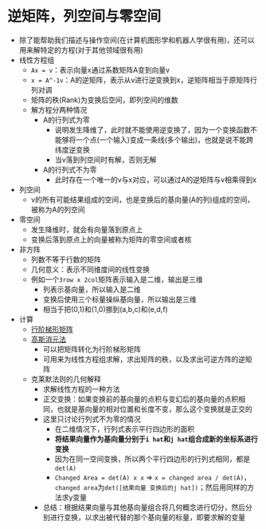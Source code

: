 # 逆矩阵，列空间与零空间

- 除了能帮助我们描述与操作空间(在计算机图形学和机器人学很有用)，还可以用来解特定的方程(对于其他领域很有用)
- 线性方程组
	- `Ax = v`：表示向量x通过系数矩阵A变到向量v
	- `x = A^-1v`：A的逆矩阵，表示从v进行逆变换到x，逆矩阵相当于原矩阵行列对调
	- 矩阵的秩(Rank)为变换后空间，即列空间的维数
	- 解方程分两种情况
		- A的行列式为零
			- 说明发生降维了，此时就不能使用逆变换了，因为一个变换函数不能够将一个点(一个输入)变成一条线(多个输出)，也就是说不能跨纬度逆变换
			- 当v落到列空间时有解，否则无解
		- A的行列式不为零
			- 此时存在一个唯一的v与x对应，可以通过A的逆矩阵与v相乘得到x
- 列空间
	- v的所有可能结果组成的空间，也是变换后的基向量(A的列)组成的空间，被称为A的列空间
- 零空间
	- 发生降维时，就会有向量落到原点上
	- 变换后落到原点上的向量被称为矩阵的零空间或者核
- 非方阵
	- 列数不等于行数的矩阵
	- 几何意义：表示不同维度间的线性变换
	- 例如一个`3row x 2col`矩阵表示输入是二维，输出是三维
		- 列表示基向量，所以输入是二维
		- 变换后使用三个标量操纵基向量，所以输出是三维
		- 相当于把(0,1)和(1,0)挪到(a,b,c)和(e,d,f)
- 计算
	- [行阶梯形矩阵](https://zh.wikipedia.org/zh-cn/%E9%98%B6%E6%A2%AF%E5%BD%A2%E7%9F%A9%E9%98%B5)
	- [高斯消元法](https://zh.wikipedia.org/zh-hans/%E9%AB%98%E6%96%AF%E6%B6%88%E5%8E%BB%E6%B3%95)
		- 可以把矩阵转化为行阶梯形矩阵
		- 可用来为线性方程组求解，求出矩阵的秩，以及求出可逆方阵的逆矩阵
	- 克莱默法则的几何解释
		- 求解线性方程的一种方法
		- 正交变换：如果变换前的基向量的点积与变幻后的基向量的点积相同，也就是基向量的相对位置和长度不变，那么这个变换就是正交的
		- 这里只讨论行列式不为零的情况
			- 在二维情况下，行列式表示平行四边形的面积
			- **将结果向量作为基向量分别于`i hat`和`j hat`组合成新的坐标系进行变换**
			- 因为在同一空间变换，所以两个平行四边形的行列式相同，都是`det(A)`
			- `Changed Area = det(A) x x` => `x = changed area / det(A)`，`changed area`为`det([结果向量 变换后的j hat])`；然后用同样的方法求y变量
		- 总结：根据结果向量与其他基向量组合将几何概念进行切分，然后分别进行变换，以求出被代替的那个基向量的标量，即要求解的变量
